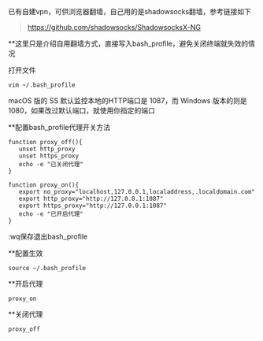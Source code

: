 
已有自建vpn，可供浏览器翻墙，自己用的是shadowsocks翻墙，参考链接如下
>https://github.com/shadowsocks/ShadowsocksX-NG

**这里只是介绍自用翻墙方式，直接写入bash_profile，避免关闭终端就失效的情况

打开文件
```
vim ~/.bash_profile
```

macOS 版的 SS 默认监控本地的HTTP端口是 1087，而 Windows 版本的则是 1080，如果改过默认端口，就使用你指定的端口

**配置bash_profile代理开关方法

```
function proxy_off(){
   unset http_proxy
   unset https_proxy
   echo -e "已关闭代理"
}

function proxy_on(){
   export no_proxy="localhost,127.0.0.1,localaddress,.localdomain.com"
   export http_proxy="http://127.0.0.1:1087"
   export https_proxy="http://127.0.0.1:1087"
   echo -e "已开启代理"
}
```
:wq保存退出bash_profile

**配置生效
```
source ~/.bash_profile
```

**开启代理
```
proxy_on
```

**关闭代理
```
proxy_off
```

